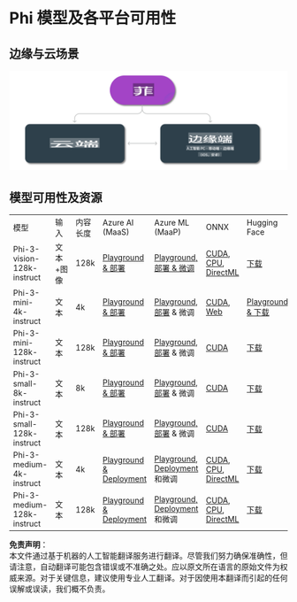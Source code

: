 # Phi 模型及各平台可用性

## 边缘与云场景

![EdgeCloud](../../../../../translated_images/01.phiedgecloud.b0223093d5c9be1e3050490fca4a8b42a0ea7445386aefc1e5b3f25d122b589d.zh.png)

## 模型可用性及资源

| | | | | | | | | |
|-|-|-|-|-|-|-|-|-|
|模型|输入|内容长度|Azure AI (MaaS)|Azure ML (MaaP)|ONNX|Hugging Face|Ollama|Nvidia NIM|
|Phi-3-vision-128k-instruct|文本+图像|128k|[Playground & 部署](https://ai.azure.com/explore/models/Phi-3-vision-128k-instruct/version/2/registry/azureml)|[Playground, 部署 & 微调](https://ml.azure.com/registries/azureml/models/Phi-3-vision-128k-instruct/version/2)|[CUDA](https://huggingface.co/microsoft/Phi-3-vision-128k-instruct-onnx-cuda/tree/main), [CPU](https://huggingface.co/microsoft/Phi-3-vision-128k-instruct-onnx-cpu/tree/main), [DirectML](https://huggingface.co/microsoft/Phi-3-vision-128k-instruct-onnx-directml/tree/main)|[下载](https://huggingface.co/microsoft/Phi-3-vision-128k-instruct)|-不可用-|[NIM APIs](https://build.nvidia.com/microsoft/phi-3-vision-128k-instruct)|
|Phi-3-mini-4k-instruct|文本|4k|[Playground & 部署](https://aka.ms/phi3-mini-4k-azure-ml)|[Playground, 部署](https://aka.ms/phi3-mini-4k-azure-ml) & 微调|[CUDA](https://huggingface.co/microsoft/Phi-3-mini-4k-instruct-onnx), [Web](https://huggingface.co/microsoft/Phi-3-mini-4k-instruct-onnx)|[Playground & 下载](https://huggingface.co/chat/models/microsoft/Phi-3-mini-4k-instruct)|[GGUF](https://huggingface.co/microsoft/Phi-3-mini-4k-instruct-gguf)|[NIM APIs](https://build.nvidia.com/microsoft/phi-3-mini-4k)|
|Phi-3-mini-128k-instruct|文本|128k|[Playground & 部署](https://ai.azure.com/explore/models/Phi-3-mini-128k-instruct/version/9/registry/azureml)|[Playground, 部署](https://ai.azure.com/explore/models/Phi-3-mini-128k-instruct/version/9/registry/azureml) & 微调|[CUDA](https://huggingface.co/microsoft/Phi-3-mini-128k-instruct-onnx)|[下载](https://huggingface.co/microsoft/Phi-3-mini-128k-instruct-onnx)|-不可用-|[NIM APIs](https://build.nvidia.com/microsoft/phi-3-mini)|
|Phi-3-small-8k-instruct|文本|8k|[Playground & 部署](https://ml.azure.com/registries/azureml/models/Phi-3-small-8k-instruct/version/2)|[Playground, 部署](https://ai.azure.com/explore/models/Phi-3-small-8k-instruct/version/2/registry/azureml) & 微调|[CUDA](https://huggingface.co/microsoft/Phi-3-small-8k-instruct-onnx-cuda)|[下载](https://huggingface.co/microsoft/Phi-3-small-8k-instruct-onnx-cuda)|-不可用-|[NIM APIs](https://build.nvidia.com/microsoft/phi-3-small-8k-instruct?docker=false)|
|Phi-3-small-128k-instruct|文本|128k|[Playground & 部署](https://ai.azure.com/explore/models/Phi-3-small-128k-instruct/version/2/registry/azureml)|[Playground, 部署](https://ml.azure.com/registries/azureml/models/Phi-3-small-128k-instruct/version/2) & 微调|[CUDA](https://huggingface.co/microsoft/Phi-3-medium-128k-instruct-onnx-cuda)|[下载](https://huggingface.co/microsoft/Phi-3-small-128k-instruct)|-不可用-|[NIM APIs](https://build.nvidia.com/microsoft/phi-3-small-128k-instruct?docker=false)|
|Phi-3-medium-4k-instruct|文本|4k|[Playground & Deployment](https://huggingface.co/microsoft/Phi-3-medium-4k-instruct)|[Playground, Deployment](https://ml.azure.com/registries/azureml/models/Phi-3-medium-4k-instruct/version/2) 和微调|[CUDA](https://huggingface.co/microsoft/Phi-3-medium-4k-instruct-onnx-cuda/tree/main), [CPU](https://huggingface.co/microsoft/Phi-3-medium-4k-instruct-onnx-cpu/tree/main), [DirectML](https://huggingface.co/microsoft/Phi-3-medium-4k-instruct-onnx-directml/tree/main)|[下载](https://huggingface.co/microsoft/Phi-3-medium-4k-instruct)|-无-|[NIM APIs](https://build.nvidia.com/microsoft/phi-3-medium-4k-instruct?docker=false)|
|Phi-3-medium-128k-instruct|文本|128k|[Playground & Deployment](https://ai.azure.com/explore/models/Phi-3-medium-128k-instruct/version/2)|[Playground, Deployment](https://ml.azure.com/registries/azureml/models/Phi-3-medium-128k-instruct/version/2) 和微调|[CUDA](https://huggingface.co/microsoft/Phi-3-medium-128k-instruct-onnx-cuda/tree/main), [CPU](https://huggingface.co/microsoft/Phi-3-medium-128k-instruct-onnx-cpu/tree/main), [DirectML](https://huggingface.co/microsoft/Phi-3-medium-128k-instruct-onnx-directml/tree/main)|[下载](https://huggingface.co/microsoft/Phi-3-medium-128k-instruct)|-无-|-无-|

**免责声明**：  
本文件通过基于机器的人工智能翻译服务进行翻译。尽管我们努力确保准确性，但请注意，自动翻译可能包含错误或不准确之处。应以原文所在语言的原始文件为权威来源。对于关键信息，建议使用专业人工翻译。对于因使用本翻译而引起的任何误解或误读，我们概不负责。